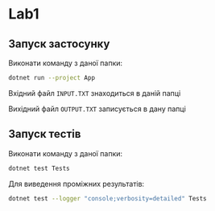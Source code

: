 # Lab1
## Запуск застосунку
Виконати команду з даної папки:
```bash
dotnet run --project App
```
Вхідний файл `INPUT.TXT` знаходиться в даній папці

Вихідний файл `OUTPUT.TXT` записується в дану папці

## Запуск тестів
Виконати команду з даної папки:
```bash
dotnet test Tests
```
Для виведення проміжних результатів:
```bash
dotnet test --logger "console;verbosity=detailed" Tests
```